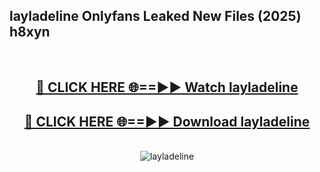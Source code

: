 <h2>layladeline Onlyfans Leaked New Files (2025) h8xyn</h2>
<br>
<div align="center">
<h2><a href="https://mediafiles.top/layladeline&ref=git" rel="nofollow">🔴 CLICK HERE 🌐==►► Watch layladeline</a></h2>
<h2><a href="https://mediafiles.top/layladeline&ref=git" rel="nofollow">🔴 CLICK HERE 🌐==►► Download layladeline</a></h2>
<br>
<a href="https://mediafiles.top/layladeline&ref=git" rel="nofollow" data-target="animated-image.originalLink"><img src="https://i.ibb.co.com/xMMVF88/686577567.gif" alt="layladeline" style="max-width: 100%; display: inline-block;" data-target="animated-image.originalImage"></a>
</div>
<br>
<br>
